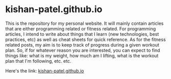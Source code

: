 # kishan-patel.github.io

This is the repository for my personal website. It will mainly contain articles that are either programming related or fitness related. For programming articles, I intend to write about things that I learn (new technologies, best practices, etc) as well as cheat sheets for quick reference. As for the fitness related posts, my aim is to keep track of progress during a given workout plan. So, if for whatever reason you are interested, you can expect to find things like: what is my weight, how much am I lifting, what is the workout plan that I'm following, etc. etc.

Here's the link: [kishan-patel.github.io](www.patelkishan.com)
